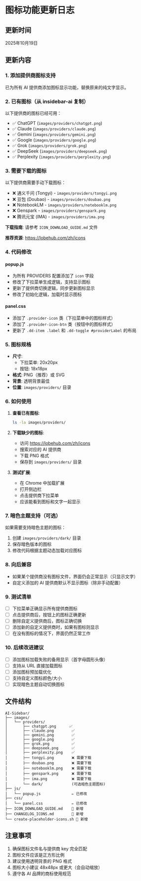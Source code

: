 # 图标功能更新日志

## 更新时间
2025年10月19日

## 更新内容

### 1. 添加提供商图标支持

已为所有 AI 提供商添加图标显示功能，替换原来的纯文字显示。

### 2. 已有图标（从 insidebar-ai 复制）

以下提供商的图标已经可用：

- ✅ ChatGPT (`images/providers/chatgpt.png`)
- ✅ Claude (`images/providers/claude.png`)
- ✅ Gemini (`images/providers/gemini.png`)
- ✅ Google (`images/providers/google.png`)
- ✅ Grok (`images/providers/grok.png`)
- ✅ DeepSeek (`images/providers/deepseek.png`)
- ✅ Perplexity (`images/providers/perplexity.png`)

### 3. 需要下载的图标

以下提供商需要手动下载图标：

- ❌ 通义千问 (Tongyi) - `images/providers/tongyi.png`
- ❌ 豆包 (Doubao) - `images/providers/doubao.png`
- ❌ NotebookLM - `images/providers/notebooklm.png`
- ❌ Genspark - `images/providers/genspark.png`
- ❌ 腾讯元宝 (IMA) - `images/providers/ima.png`

**下载指南**: 请参考 `ICON_DOWNLOAD_GUIDE.md` 文件

**推荐资源**: https://lobehub.com/zh/icons

### 4. 代码修改

#### popup.js
- 为所有 PROVIDERS 配置添加了 `icon` 字段
- 修改了下拉菜单生成逻辑，支持显示图标
- 更新了提供商切换逻辑，同步更新图标显示
- 修改了初始化逻辑，加载时显示图标

#### panel.css
- 添加了 `.provider-icon` 类（下拉菜单中的图标样式）
- 添加了 `.provider-icon-btn` 类（按钮中的图标样式）
- 更新了 `.dd-item .label` 和 `.dd-toggle #providerLabel` 的布局

### 5. 图标规格

- **尺寸**: 
  - 下拉菜单: 20x20px
  - 按钮: 18x18px
- **格式**: PNG（推荐）或 SVG
- **背景**: 透明背景最佳
- **位置**: `images/providers/` 目录

### 6. 如何使用

1. **查看已有图标**:
   ```bash
   ls -la images/providers/
   ```

2. **下载缺少的图标**:
   - 访问 https://lobehub.com/zh/icons
   - 搜索对应的 AI 提供商
   - 下载 PNG 格式
   - 保存到 `images/providers/` 目录

3. **测试扩展**:
   - 在 Chrome 中加载扩展
   - 打开侧边栏
   - 点击提供商下拉菜单
   - 应该能看到图标和文字一起显示

### 7. 暗色主题支持（可选）

如果需要支持暗色主题的图标：

1. 创建 `images/providers/dark/` 目录
2. 保存暗色版本的图标
3. 修改代码根据主题动态加载对应图标

### 8. 向后兼容

- 如果某个提供商没有图标文件，界面仍会正常显示（只显示文字）
- 自定义添加的 AI 提供商默认不显示图标（除非手动配置）

### 9. 测试清单

- [ ] 下拉菜单正确显示所有提供商图标
- [ ] 点击提供商后，按钮上的图标正确更新
- [ ] 删除自定义提供商后，图标正确切换
- [ ] 添加新的自定义提供商时，如果有图标则显示
- [ ] 在没有图标的情况下，界面仍然正常工作

### 10. 后续改进建议

- [ ] 添加图标加载失败的备用显示（首字母圆形头像）
- [ ] 支持从 URL 直接加载图标
- [ ] 添加图标预加载优化
- [ ] 支持自定义图标颜色/大小
- [ ] 实现暗色主题自动切换图标

## 文件结构

```
AI-Sidebar/
├── images/
│   └── providers/
│       ├── chatgpt.png      ✅
│       ├── claude.png        ✅
│       ├── gemini.png        ✅
│       ├── google.png        ✅
│       ├── grok.png          ✅
│       ├── deepseek.png      ✅
│       ├── perplexity.png    ✅
│       ├── tongyi.png        ❌ 需要下载
│       ├── doubao.png        ❌ 需要下载
│       ├── notebooklm.png    ❌ 需要下载
│       ├── genspark.png      ❌ 需要下载
│       ├── ima.png           ❌ 需要下载
│       └── dark/             (可选暗色主题图标)
├── js/
│   └── popup.js              ✏️ 已修改
├── css/
│   └── panel.css             ✏️ 已修改
├── ICON_DOWNLOAD_GUIDE.md    📝 新增
├── CHANGELOG_ICONS.md        📝 新增
└── create-placeholder-icons.sh 📝 新增
```

## 注意事项

1. 确保图标文件名与提供商 key 完全匹配
2. 图标文件应该是正方形比例
3. 建议使用透明背景的 PNG 格式
4. 图标大小建议 48x48px 或更大（会自动缩放）
5. 遵守各 AI 品牌的商标使用规范

